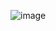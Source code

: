 ![image](https://github.com/Ayush05m/Code_Dump/assets/72142971/4f943e53-8bed-46d9-ac4a-5e17bd0c2144)
